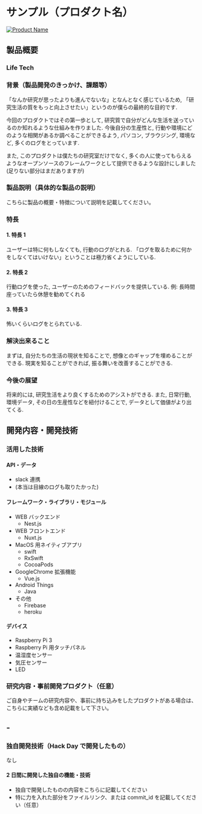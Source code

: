 # サンプル（プロダクト名）

[![Product Name](image.png)](https://www.youtube.com/watch?v=G5rULR53uMk)

## 製品概要

### Life Tech

### 背景（製品開発のきっかけ、課題等）

「なんか研究が思ったよりも進んでないな」となんとなく感じているため, 「研究生活の質をもっと向上させたい」というのが僕らの最終的な目的です.

今回のプロダクトではその第一歩として, 研究質で自分がどんな生活を送っているのか知れるような仕組みを作りました.
今後自分の生産性と, 行動や環境にどのような相関があるか調べることができるよう, パソコン, ブラウジング, 環境など, 多くのログをとっています.

また, このプロダクトは僕たちの研究室だけでなく, 多くの人に使ってもらえるようなオープンソースのフレームワークとして提供できるような設計にしました(足りない部分はまだありますが)

### 製品説明（具体的な製品の説明）

こちらに製品の概要・特徴について説明を記載してください。

### 特長

#### 1. 特長 1

ユーザーは特に何もしなくても, 行動のログがとれる.
「ログを取るために何かをしなくてはいけない」ということは極力省くようにしている.

#### 2. 特長 2

行動ログを使った, ユーザーのためのフィードバックを提供している.
例: 長時間座っていたら休憩を勧めてくれる

#### 3. 特長 3

怖いくらいログをとられている.

### 解決出来ること

まずは, 自分たちの生活の現状を知ることで, 想像とのギャップを埋めることができる.
現実を知ることができれば, 振る舞いを改善することができる.

### 今後の展望

将来的には, 研究生活をより良くするためのアシストができる.
また, 日常行動, 環境データ, その日の生産性などを紐付けることで, データとして価値がより出てくる.

## 開発内容・開発技術

### 活用した技術

#### API・データ

- slack 連携
- (本当は目線のログも取りたかった)

#### フレームワーク・ライブラリ・モジュール

- WEB バックエンド
  - Nest.js
- WEB フロントエンド
  - Nuxt.js
- MacOS 用ネイティブアプリ
  - swift
  - RxSwift
  - CocoaPods
- GoogleChrome 拡張機能
  - Vue.js
- Android Things
  - Java
- その他
  - Firebase
  - heroku

#### デバイス

- Raspberry Pi 3
- Raspberry Pi 用タッチパネル
- 温湿度センサー
- 気圧センサー
- LED

### 研究内容・事前開発プロダクト（任意）

ご自身やチームの研究内容や、事前に持ち込みをしたプロダクトがある場合は、こちらに実績なども含め記載をして下さい。

## -

### 独自開発技術（Hack Day で開発したもの）

なし

#### 2 日間に開発した独自の機能・技術

- 独自で開発したものの内容をこちらに記載してください
- 特に力を入れた部分をファイルリンク、または commit_id を記載してください（任意）
